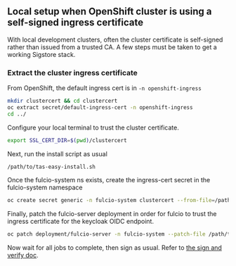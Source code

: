 ## Local setup when OpenShift cluster is using a self-signed ingress certificate

With local development clusters, often the cluster certificate is self-signed rather than issued from a trusted CA. A few steps must be taken to get a working Sigstore stack.

### Extract the cluster ingress certificate

From OpenShift, the default ingress cert is in `-n openshift-ingress`

```bash
mkdir clustercert && cd clustercert
oc extract secret/default-ingress-cert -n openshift-ingress
cd ../
```

Configure your local terminal to trust the cluster certificate.

```bash
export SSL_CERT_DIR=$(pwd)/clustercert
```

Next, run the install script as usual

```bash
/path/to/tas-easy-install.sh
```

Once the fulcio-system ns exists, create the ingress-cert secret in the fulcio-system namespace

```bash
oc create secret generic -n fulcio-system clustercert --from-file=/path/to/clustercert/tls.crt
```

Finally, patch the fulcio-server deployment in order for
fulcio to trust the ingress certificate for the keycloak OIDC endpoint.

```bash
oc patch deployment/fulcio-server -n fulcio-system --patch-file /path/to/securesign/sigstore-ocp/hack/fulcio-patch-self-signed-oidc.yaml
```

Now wait for all jobs to complete, then sign as usual. Refer to [the sign and verify doc](../sign-verify.md).
